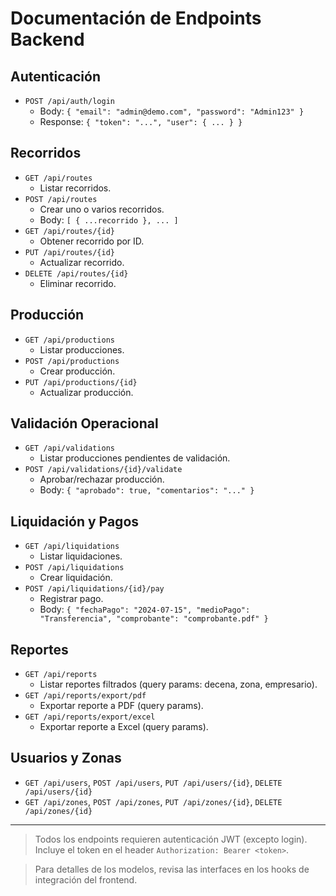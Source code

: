 # Documentación de Endpoints Backend

## Autenticación

- `POST /api/auth/login`
  - Body: `{ "email": "admin@demo.com", "password": "Admin123" }`
  - Response: `{ "token": "...", "user": { ... } }`

## Recorridos

- `GET /api/routes`
  - Listar recorridos.
- `POST /api/routes`
  - Crear uno o varios recorridos.
  - Body: `[ { ...recorrido }, ... ]`
- `GET /api/routes/{id}`
  - Obtener recorrido por ID.
- `PUT /api/routes/{id}`
  - Actualizar recorrido.
- `DELETE /api/routes/{id}`
  - Eliminar recorrido.

## Producción

- `GET /api/productions`
  - Listar producciones.
- `POST /api/productions`
  - Crear producción.
- `PUT /api/productions/{id}`
  - Actualizar producción.

## Validación Operacional

- `GET /api/validations`
  - Listar producciones pendientes de validación.
- `POST /api/validations/{id}/validate`
  - Aprobar/rechazar producción.
  - Body: `{ "aprobado": true, "comentarios": "..." }`

## Liquidación y Pagos

- `GET /api/liquidations`
  - Listar liquidaciones.
- `POST /api/liquidations`
  - Crear liquidación.
- `POST /api/liquidations/{id}/pay`
  - Registrar pago.
  - Body: `{ "fechaPago": "2024-07-15", "medioPago": "Transferencia", "comprobante": "comprobante.pdf" }`

## Reportes

- `GET /api/reports`
  - Listar reportes filtrados (query params: decena, zona, empresario).
- `GET /api/reports/export/pdf`
  - Exportar reporte a PDF (query params).
- `GET /api/reports/export/excel`
  - Exportar reporte a Excel (query params).

## Usuarios y Zonas

- `GET /api/users`, `POST /api/users`, `PUT /api/users/{id}`, `DELETE /api/users/{id}`
- `GET /api/zones`, `POST /api/zones`, `PUT /api/zones/{id}`, `DELETE /api/zones/{id}`

---

> Todos los endpoints requieren autenticación JWT (excepto login). Incluye el token en el header `Authorization: Bearer <token>`.

> Para detalles de los modelos, revisa las interfaces en los hooks de integración del frontend. 